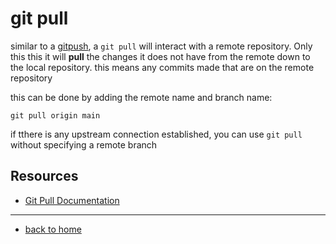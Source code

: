 # git pull

similar to a [gitpush](./PUSH.md), a `git pull` will interact  with a remote repository.
Only this this  it will **pull** the changes it does not have from the remote down to the local repository.
this means any commits made that are on the remote repository 

this can be done by adding the remote name and branch name:
```
git pull origin main
```

if tthere is any upstream connection established, you can use `git pull` without specifying a remote branch

## Resources

- [Git Pull Documentation](https://git-scm.com/docs/git-pull) 
---
- [back to home](../README.md)


